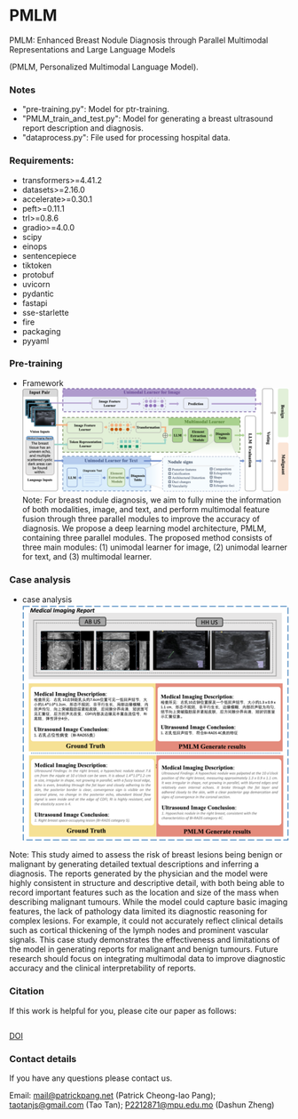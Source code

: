 # PMLM
PMLM: Enhanced Breast Nodule Diagnosis through Parallel Multimodal Representations and Large Language Models

(PMLM, Personalized Multimodal Language Model).

### Notes

* "pre-training.py": Model for ptr-training. 
* "PMLM_train_and_test.py": Model for generating a breast ultrasound report description and diagnosis.
* "dataprocess.py": File used for processing hospital data.

### Requirements:

* transformers>=4.41.2
* datasets>=2.16.0
* accelerate>=0.30.1
* peft>=0.11.1
* trl>=0.8.6
* gradio>=4.0.0
* scipy
* einops
* sentencepiece
* tiktoken
* protobuf
* uvicorn
* pydantic
* fastapi
* sse-starlette
* fire
* packaging
* pyyaml

### Pre-training
* Framework
![image](/Figure/Arch.png)
Note: For breast nodule diagnosis, we aim to fully mine the information of both modalities, image, and text, and perform multimodal feature fusion through three parallel modules to improve the accuracy of diagnosis. We propose a deep learning model architecture, PMLM, containing three parallel modules. The proposed method consists of three main modules: (1) unimodal learner for image, (2) unimodal learner for text, and (3) multimodal learner.

### Case analysis
* case analysis
![image](/Figure/case1.png)

Note: This study aimed to assess the risk of breast lesions being benign or malignant by generating detailed textual descriptions and inferring a diagnosis. The reports generated by the physician and the model were highly consistent in structure and descriptive detail, with both being able to record important features such as the location and size of the mass when describing malignant tumours. While the model could capture basic imaging features, the lack of pathology data limited its diagnostic reasoning for complex lesions. For example, it could not accurately reflect clinical details such as cortical thickening of the lymph nodes and prominent vascular signals. This case study demonstrates the effectiveness and limitations of the model in generating reports for malignant and benign tumours. Future research should focus on integrating multimodal data to improve diagnostic accuracy and the clinical interpretability of reports.	


### Citation
If this work is helpful for you, please cite our paper as follows:

```

```
[DOI]()

### Contact details
If you have any questions please contact us. 

Email: mail@patrickpang.net  (Patrick Cheong-Iao Pang); taotanjs@gmail.com (Tao Tan); P2212871@mpu.edu.mo (Dashun Zheng)

